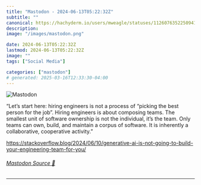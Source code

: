 ```yaml
---
title: "Mastodon - 2024-06-13T05:22:32Z"
subtitle: ""
canonical: https://hachyderm.io/users/mweagle/statuses/112607635225094113
description:
image: "/images/mastodon.png"

date: 2024-06-13T05:22:32Z
lastmod: 2024-06-13T05:22:32Z
image: ""
tags: ["Social Media"]

categories: ["mastodon"]
# generated: 2025-03-16T12:33:30-04:00
---
```

![Mastodon](/images/mastodon.png)

<p>“Let’s start here: hiring engineers is not a process of “picking the best person for the job”. Hiring engineers is about composing teams. The smallest unit of software ownership is not the individual, it’s the team. Only teams can own, build, and maintain a corpus of software. It is inherently a collaborative, cooperative activity.”</p><p><a href="https://stackoverflow.blog/2024/06/10/generative-ai-is-not-going-to-build-your-engineering-team-for-you/" target="_blank" rel="nofollow noopener noreferrer" translate="no"><span class="invisible">https://</span><span class="ellipsis">stackoverflow.blog/2024/06/10/</span><span class="invisible">generative-ai-is-not-going-to-build-your-engineering-team-for-you/</span></a></p>


###### [Mastodon Source 🐘](https://hachyderm.io/@mweagle/112607635225094113)

___
